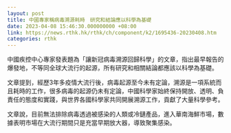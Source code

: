```yaml
---
layout: post
title: 中國專家稱病毒溯源耗時　研究和結論應以科學為基礎
date: 2023-04-08 15:46:30.000000000 +08:00
link: https://news.rthk.hk/rthk/ch/component/k2/1695436-20230408.htm
categories: rthk
---
```


中國疾控中心專家發表題為「讓新冠病毒溯源回歸科學」的文章，指出最早報告的爆發地，不等同全球大流行的起源，所有研究和相關結論都應該以科學為基礎。

文章提到，經歷3年多疫情大流行後，病毒起源至今未有定論，溯源是一項系統而且耗時的工作，很多病毒的起源仍未有定論，中國科學家始終保持開放、透明、負責任的態度和實踐，與世界各國科學家共同開展溯源工作，貢獻了大量科學參考。

文章說，目前無法排除病毒透過被感染的人類或冷鏈產品，進入華南海鮮市場，數據表明市場在大流行期間只是充當早期放大器，導致聚集感染。
